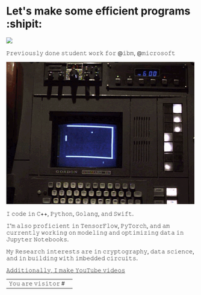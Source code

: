 
# Let's make some efficient programs :shipit:
                               
![](https://raster.shields.io/badge/Follows-NEP29-brightgreen.png)
    
𝙿𝚛𝚎𝚟𝚒𝚘𝚞𝚜𝚕𝚢 𝚍𝚘𝚗𝚎 𝚜𝚝𝚞𝚍𝚎𝚗𝚝 𝚠𝚘𝚛𝚔 𝚏𝚘𝚛 @𝚒𝚋𝚖, @𝚖𝚒𝚌𝚛𝚘𝚜𝚘𝚏𝚝 

![](https://github.com/Alex1602e19/raw/blob/main/giphy%20(1).gif) 

<!---visitors](https://visitor-badge.glitch.me/badge?page_id=page.id) -->

𝙸 𝚌𝚘𝚍𝚎 𝚒𝚗 𝙲++, 𝙿𝚢𝚝𝚑𝚘𝚗, 𝙶𝚘𝚕𝚊𝚗𝚐, 𝚊𝚗𝚍 𝚂𝚠𝚒𝚏𝚝. 

𝙸'𝚖 𝚊𝚕𝚜𝚘 𝚙𝚛𝚘𝚏𝚒𝚌𝚒𝚎𝚗𝚝 𝚒𝚗 𝚃𝚎𝚗𝚜𝚘𝚛𝙵𝚕𝚘𝚠, 𝙿𝚢𝚃𝚘𝚛𝚌𝚑, 𝚊𝚗𝚍 𝚊𝚖 𝚌𝚞𝚛𝚛𝚎𝚗𝚝𝚕𝚢 𝚠𝚘𝚛𝚔𝚒𝚗𝚐 𝚘𝚗 𝚖𝚘𝚍𝚎𝚕𝚒𝚗𝚐 𝚊𝚗𝚍 𝚘𝚙𝚝𝚒𝚖𝚒𝚣𝚒𝚗𝚐 𝚍𝚊𝚝𝚊 𝚒𝚗 𝙹𝚞𝚙𝚢𝚝𝚎𝚛 𝙽𝚘𝚝𝚎𝚋𝚘𝚘𝚔𝚜.

𝙼𝚢 𝚁𝚎𝚜𝚎𝚊𝚛𝚌𝚑 𝚒𝚗𝚝𝚎𝚛𝚎𝚜𝚝𝚜 𝚊𝚛𝚎 𝚒𝚗 𝚌𝚛𝚢𝚙𝚝𝚘𝚐𝚛𝚊𝚙𝚑𝚢, 𝚍𝚊𝚝𝚊 𝚜𝚌𝚒𝚎𝚗𝚌𝚎, 𝚊𝚗𝚍 𝚒𝚗 𝚋𝚞𝚒𝚕𝚍𝚒𝚗𝚐 𝚠𝚒𝚝𝚑 𝚒𝚖𝚋𝚎𝚍𝚍𝚎𝚍 𝚌𝚒𝚛𝚌𝚞𝚒𝚝𝚜.

[𝙰𝚍𝚍𝚒𝚝𝚒𝚘𝚗𝚊𝚕𝚕𝚢, 𝙸 𝚖𝚊𝚔𝚎 𝚈𝚘𝚞𝚃𝚞𝚋𝚎 𝚟𝚒𝚍𝚎𝚘𝚜](https://www.youtube.com/watch?v=M5tBvpnu4mM)


<table>
  <tr>
    <td>𝚈𝚘𝚞 𝚊𝚛𝚎 𝚟𝚒𝚜𝚒𝚝𝚘𝚛 #</td>
    <td><img src="https://profile-counter.glitch.me/ryanlanciaux/count.svg" alt="" /></td>
  </tr>
</table>

<!--- ![](https://github.com/Alex1602e19/raw/blob/main/tenor.gif)

<!---<!---<!---<!---𝘼𝙨 𝙮𝙤𝙪 𝙘𝙖𝙣 𝙩𝙚𝙡𝙡, 𝙄'𝙢 𝙖 [𝙢𝙖𝙣 𝙤𝙛 𝙘𝙪𝙡𝙩𝙪𝙧𝙚](https://www.youtube.com/watch?v=755BDwzxv5c&t=3s).

<!---<!---<!---# ℌ𝔢𝔯𝔢 𝔞𝔯𝔢 𝔪𝔶 𝔰𝔱𝔞𝔱𝔰~

<!--![Alexander's GitHub stats](https://github-readme-stats.vercel.app/api?username=alex1602e19&show_icons=true&theme=outrun)\
![Top Langs](https://github-readme-stats.vercel.app/api/top-langs/?username=alex1602e19&hide=javascript,html)

<!---# 𝗘𝘃𝗲𝗿𝘆𝘁𝗵𝗶𝗻𝗴 𝘆𝗼𝘂 𝗻𝗲𝗲𝗱 𝘁𝗼 𝗸𝗻𝗼𝘄 𝗮𝗯𝗼𝘂𝘁 𝗺𝗲 𝗶𝗻 𝗠𝗲𝗺𝗲 𝗳𝗼𝗿𝗺𝗮𝘁
Context | Meme | Accuracy
-|-|-
What my mom thinks I do: | ![boyo](https://media.giphy.com/media/kGXBU6bGjXtDzz4iLx/source.gif)| 10/10
What I think I do: | ![boyo](https://media.giphy.com/media/CLPm6lHStv1O1N2bHq/source.gif)| 8/10
What I actually do: | ![three.js](https://media.giphy.com/media/4xQEm8cZdJrSwrohcJ/source.gif)|100/10



<!---# 🥵👨‍🚒 🌶 🔥 𝗠𝗬 𝗧𝗘𝗖𝗛 𝗦𝗧𝗔𝗖𝗞 🔥 🌶 👨‍🚒 🥵

<!---![](https://github.com/Alex1602e19/raw/blob/main/Screen%20Shot%202021-05-01%20at%201.58.30%20AM.png)
![](https://github.com/Alex1602e19/raw/blob/main/python-logo-generic.svg)
![](https://github.com/Alex1602e19/raw/blob/main/Swift_(programming_language)-Logo.wine.png)
![](https://github.com/Alex1602e19/raw/blob/main/ISO_C%2B%2B_Logo.svg)
![](https://github.com/Alex1602e19/raw/blob/main/Sakura_Nene_CPP.jpg)

<!-- **Alex1602e19/Alex1602e19** is a ✨ _special_ ✨ repository because its `README.md` (this file) appears on your GitHub profile. -->

<!-- 💫  I'm currently studying something I'm excited about or off building a cool project :)\
🧱  I’ve always enjoyed the creativity of engineering and sharing this passion in others.\
💬  Ask me about IBM Z ONE, Microsoft learn, Azure, or student leadership with the SSCCC. \
📫  How to reach me: alex1.602e-19.us@ieee.org or let's connect on [Linkedin](https://linkedin.com/in/math-boy-does-math)!
